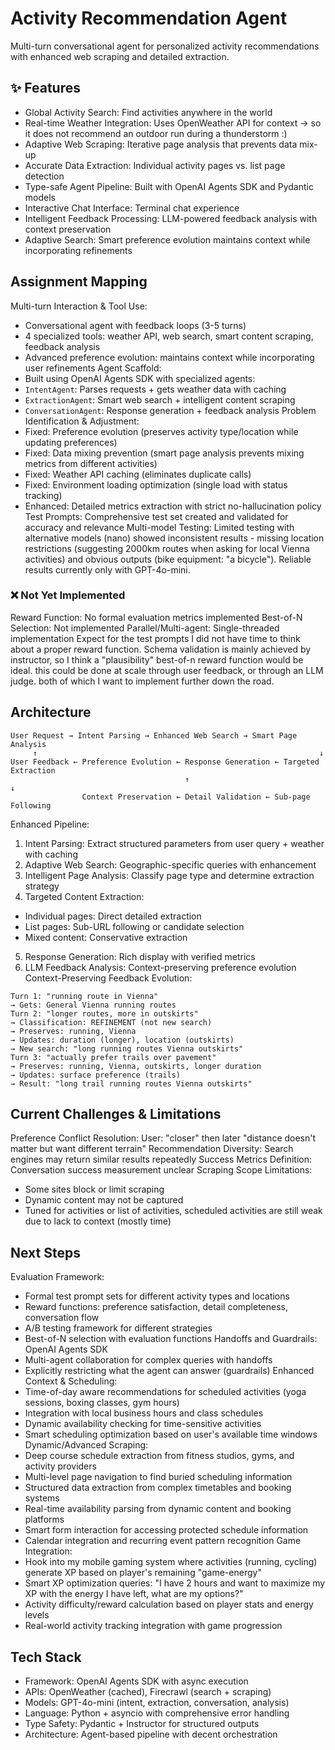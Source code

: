 # Activity Recommendation Agent
Multi-turn conversational agent for personalized activity recommendations with enhanced web scraping and detailed extraction.
## ✨ Features
- Global Activity Search: Find activities anywhere in the world
- Real-time Weather Integration: Uses OpenWeather API for context -> so it does not recommend an outdoor run during a thunderstorm :)
- Adaptive Web Scraping: Iterative page analysis that prevents data mix-up
- Accurate Data Extraction: Individual activity pages vs. list page detection
- Type-safe Agent Pipeline: Built with OpenAI Agents SDK and Pydantic models
- Interactive Chat Interface: Terminal chat experience
- Intelligent Feedback Processing: LLM-powered feedback analysis with context preservation
- Adaptive Search: Smart preference evolution maintains context while incorporating refinements
## Assignment Mapping
Multi-turn Interaction & Tool Use:
- Conversational agent with feedback loops (3-5 turns)
- 4 specialized tools: weather API, web search, smart content scraping, feedback analysis
- Advanced preference evolution: maintains context while incorporating user refinements
Agent Scaffold:
- Built using OpenAI Agents SDK with specialized agents:
- `IntentAgent`: Parses requests + gets weather data with caching
- `ExtractionAgent`: Smart web search + intelligent content scraping
- `ConversationAgent`: Response generation + feedback analysis
Problem Identification & Adjustment:
- Fixed: Preference evolution (preserves activity type/location while updating preferences)
- Fixed: Data mixing prevention (smart page analysis prevents mixing metrics from different activities)
- Fixed: Weather API caching (eliminates duplicate calls)
- Fixed: Environment loading optimization (single load with status tracking)
- Enhanced: Detailed metrics extraction with strict no-hallucination policy
Test Prompts: Comprehensive test set created and validated for accuracy and relevance
Multi-model Testing: Limited testing with alternative models (nano) showed inconsistent results - missing location restrictions (suggesting 2000km routes when asking for local Vienna activities) and obvious outputs (bike equipment: "a bicycle"). Reliable results currently only with GPT-4o-mini.
### ❌ Not Yet Implemented
Reward Function: No formal evaluation metrics implemented
Best-of-N Selection: Not implemented
Parallel/Multi-agent: Single-threaded implementation
Expect for the test prompts I did not have time to think about a proper reward function. Schema validation is mainly achieved by instructor, so I think a "plausibility" best-of-n reward function would be ideal. this could be done at scale through user feedback, or through an LLM judge. both of which I want to implement further down the road.
## Architecture
```
User Request → Intent Parsing → Enhanced Web Search → Smart Page Analysis
     ↑                                                               ↓
User Feedback ← Preference Evolution ← Response Generation ← Targeted Extraction
                                       ↑                                 ↓
                Context Preservation ← Detail Validation ← Sub-page Following
```
Enhanced Pipeline:
1. Intent Parsing: Extract structured parameters from user query + weather with caching
2. Adaptive Web Search: Geographic-specific queries with enhancement
3. Intelligent Page Analysis: Classify page type and determine extraction strategy
4. Targeted Content Extraction:
- Individual pages: Direct detailed extraction
- List pages: Sub-URL following or candidate selection
- Mixed content: Conservative extraction
5. Response Generation: Rich display with verified metrics
6. LLM Feedback Analysis: Context-preserving preference evolution
Context-Preserving Feedback Evolution:
```
Turn 1: "running route in Vienna"
→ Gets: General Vienna running routes
Turn 2: "longer routes, more in outskirts"
→ Classification: REFINEMENT (not new search)
→ Preserves: running, Vienna
→ Updates: duration (longer), location (outskirts)
→ New search: "long running routes Vienna outskirts"
Turn 3: "actually prefer trails over pavement"
→ Preserves: running, Vienna, outskirts, longer duration
→ Updates: surface preference (trails)
→ Result: "long trail running routes Vienna outskirts"
```
## Current Challenges & Limitations
Preference Conflict Resolution: User: "closer" then later "distance doesn't matter but want different terrain"
Recommendation Diversity: Search engines may return similar results repeatedly
Success Metrics Definition: Conversation success measurement unclear
Scraping Scope Limitations:
- Some sites block or limit scraping
- Dynamic content may not be captured
- Tuned for activities or list of activities, scheduled activities are still weak due to lack to context (mostly time)
## Next Steps
Evaluation Framework:
- Formal test prompt sets for different activity types and locations
- Reward functions: preference satisfaction, detail completeness, conversation flow
- A/B testing framework for different strategies
- Best-of-N selection with evaluation functions
Handoffs and Guardrails: OpenAI Agents SDK
- Multi-agent collaboration for complex queries with handoffs
- Explicitly restricting what the agent can answer (guardrails)
Enhanced Context & Scheduling:
- Time-of-day aware recommendations for scheduled activities (yoga sessions, boxing classes, gym hours)
- Integration with local business hours and class schedules
- Dynamic availability checking for time-sensitive activities
- Smart scheduling optimization based on user's available time windows
Dynamic/Advanced Scraping:
- Deep course schedule extraction from fitness studios, gyms, and activity providers
- Multi-level page navigation to find buried scheduling information
- Structured data extraction from complex timetables and booking systems
- Real-time availability parsing from dynamic content and booking platforms
- Smart form interaction for accessing protected schedule information
- Calendar integration and recurring event pattern recognition
Game Integration:
- Hook into my mobile gaming system where activities (running, cycling) generate XP based on player's remaining "game-energy"
- Smart XP optimization queries: "I have 2 hours and want to maximize my XP with the energy I have left, what are my options?"
- Activity difficulty/reward calculation based on player stats and energy levels
- Real-world activity tracking integration with game progression
## Tech Stack
- Framework: OpenAI Agents SDK with async execution
- APIs: OpenWeather (cached), Firecrawl (search + scraping)
- Models: GPT-4o-mini (intent, extraction, conversation, analysis)
- Language: Python + asyncio with comprehensive error handling
- Type Safety: Pydantic + Instructor for structured outputs
- Architecture: Agent-based pipeline with decent orchestration
